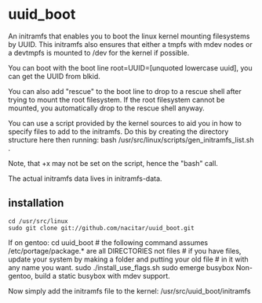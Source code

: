 uuid_boot
=========

An initramfs that enables you to boot the linux kernel mounting filesystems by UUID.
This initramfs also ensures that either a tmpfs with mdev nodes or a devtmpfs is mounted to /dev for the kernel if possible.


You can boot with the boot line root=UUID=[unquoted lowercase uuid], you can get the UUID from blkid.

You can also add "rescue" to the boot line to drop to a rescue shell after trying to mount the root filesystem.
If the root filesystem cannot be mounted, you automatically drop to the rescue shell anyway.

You can use a script provided by the kernel sources to aid you in how to specify files to add to the initramfs.
Do this by creating the directory structure here then running:
    bash /usr/src/linux/scripts/gen_initramfs_list.sh .

Note, that +x may not be set on the script, hence the "bash" call.

The actual initramfs data lives in initramfs-data.


installation
------------
    cd /usr/src/linux
    sudo git clone git://github.com/nacitar/uuid_boot.git

If on gentoo:
    cd uuid_boot
    # the following command assumes /etc/portage/package.* are all DIRECTORIES not files
    # if you have files, update your system by making a folder and putting your old file
    # in it with any name you want.
    sudo ./install_use_flags.sh
	sudo emerge busybox
Non-gentoo, build a static busybox with mdev support.

Now simply add the initramfs file to the kernel:
    /usr/src/uuid_boot/initramfs
